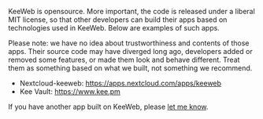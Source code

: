 KeeWeb is opensource. More important, the code is released under a liberal MIT license, so that other developers can build their apps based on technologies used in KeeWeb. Below are examples of such apps.

Please note: we have no idea about trustworthiness and contents of those apps. Their source code may have diverged long ago, developers added or removed some features, or made them look and behave different. Treat them as something based on what we built, not something we recommend.

- Nextcloud-keeweb: https://apps.nextcloud.com/apps/keeweb
- Kee Vault: https://www.kee.pm

If you have another app built on KeeWeb, please [let me know](mailto:antelle.net@gmail.com).